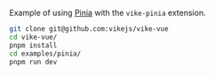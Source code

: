 Example of using [Pinia](https://pinia.vuejs.org/) with the `vike-pinia` extension.

```bash
git clone git@github.com:vikejs/vike-vue
cd vike-vue/
pnpm install
cd examples/pinia/
pnpm run dev
```
